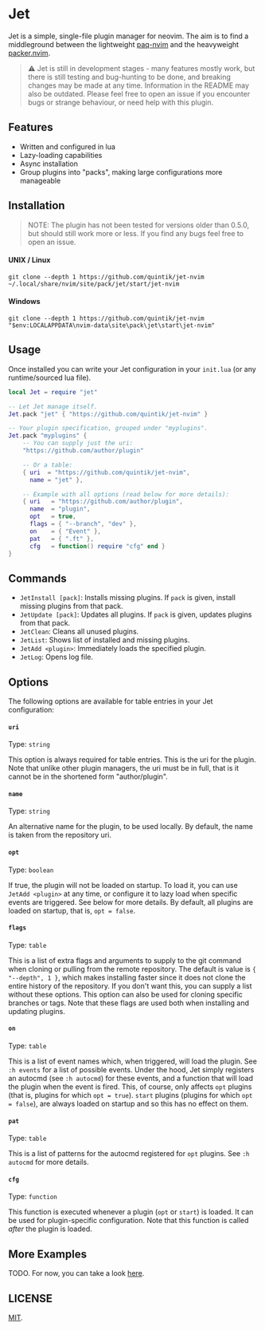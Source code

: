 # Jet

Jet is a simple, single-file plugin manager for neovim. The aim is to
find a middleground between the lightweight [paq-nvim](https://github.com/savq/paq-nvim)
and the heavyweight [packer.nvim](https://github.com/wbthomason/packer.nvim).

> ⚠ Jet is still in development stages - many features mostly work, but
> there is still testing and bug-hunting to be done, and breaking changes
> may be made at any time. Information in the README may also be outdated.
> Please feel free to open an issue if you encounter bugs or strange behaviour,
> or need help with this plugin.

## Features
- Written and configured in lua
- Lazy-loading capabilities
- Async installation
- Group plugins into "packs", making large configurations more manageable

## Installation

> NOTE: The plugin has not been tested for versions older than 0.5.0, but
> should still work more or less. If you find any bugs feel free to open an
> issue.

#### UNIX / Linux
```
git clone --depth 1 https://github.com/quintik/jet-nvim ~/.local/share/nvim/site/pack/jet/start/jet-nvim
```

#### Windows
```
git clone --depth 1 https://github.com/quintik/jet-nvim "$env:LOCALAPPDATA\nvim-data\site\pack\jet\start\jet-nvim"
```

## Usage

Once installed you can write your Jet configuration in your `init.lua` (or any
runtime/sourced lua file).

```lua
local Jet = require "jet"

-- Let Jet manage itself.
Jet.pack "jet" { "https://github.com/quintik/jet-nvim" }

-- Your plugin specification, grouped under "myplugins".
Jet.pack "myplugins" {
    -- You can supply just the uri:
    "https://github.com/author/plugin"

    -- Or a table:
    { uri  = "https://github.com/quintik/jet-nvim",
      name = "jet" },

    -- Example with all options (read below for more details):
    { uri   = "https://github.com/author/plugin",
      name  = "plugin",
      opt   = true,
      flags = { "--branch", "dev" },
      on    = { "Event" },
      pat   = { ".ft" },
      cfg   = function() require "cfg" end }
}
```

## Commands

- `JetInstall [pack]`: Installs missing plugins. If `pack` is given, install
  missing plugins from that pack.
- `JetUpdate [pack]`: Updates all plugins. If `pack` is given, updates plugins
  from that pack.
- `JetClean`: Cleans all unused plugins.
- `JetList`: Shows list of installed and missing plugins.
- `JetAdd <plugin>`: Immediately loads the specified plugin.
- `JetLog`: Opens log file.

## Options

The following options are available for table entries in your Jet
configuration:

#### `uri`
Type: `string`

This option is always required for table entries. This is the uri for the
plugin. Note that unlike other plugin managers, the uri must be in full, that
is it cannot be in the shortened form "author/plugin".

#### `name`
Type: `string`

An alternative name for the plugin, to be used locally. By default, the name is
taken from the repository uri.

#### `opt`
Type: `boolean`

If true, the plugin will not be loaded on startup. To load it, you can use
`JetAdd <plugin>` at any time, or configure it to lazy load when specific
events are triggered. See below for more details. By default, all plugins
are loaded on startup, that is, `opt = false`.

#### `flags`
Type: `table`

This is a list of extra flags and arguments to supply to the git command when
cloning or pulling from the remote repository. The default is value is
`{ "--depth", 1 }`, which makes installing faster since it does not clone the
entire history of the repository. If you don't want this, you can supply a
list without these options. This option can also be used for cloning specific
branches or tags. Note that these flags are used both when installing and
updating plugins.

#### `on`
Type: `table`

This is a list of event names which, when triggered, will load the plugin. See
`:h events` for a list of possible events. Under the hood, Jet simply registers
an autocmd (see `:h autocmd`) for these events, and a function that will load
the plugin when the event is fired. This, of course, only affects `opt` plugins
(that is, plugins for which `opt = true`). `start` plugins (plugins for which
`opt = false`), are always loaded on startup and so this has no effect on them.

#### `pat`
Type: `table`

This is a list of patterns for the autocmd registered for `opt` plugins. See
`:h autocmd` for more details.

#### `cfg`
Type: `function`

This function is executed whenever a plugin (`opt` or `start`) is loaded. It
can be used for plugin-specific configuration. Note that this function is
called *after* the plugin is loaded.

## More Examples

TODO. For now, you can take a look [here](https://github.com/quintik/turbo-octo/blob/master/init.lua#L82).

## LICENSE

[MIT](https://github.com/quintik/jet-nvim/blob/master/LICENSE).

